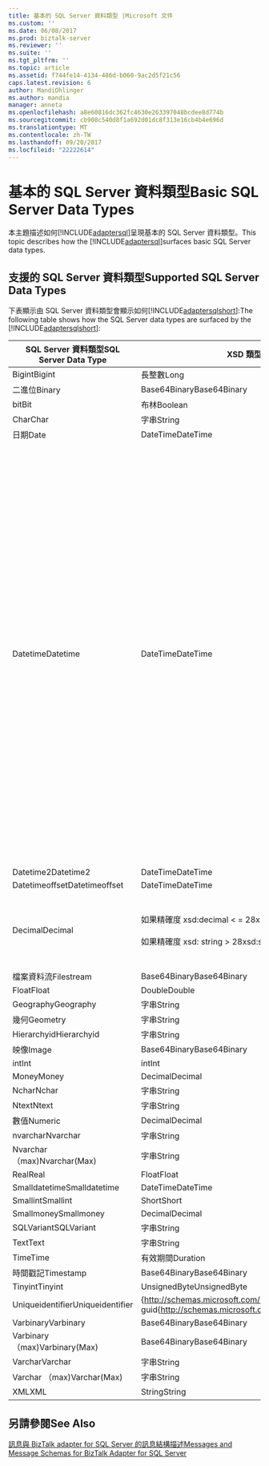 ```yaml
---
title: 基本的 SQL Server 資料類型 |Microsoft 文件
ms.custom: ''
ms.date: 06/08/2017
ms.prod: biztalk-server
ms.reviewer: ''
ms.suite: ''
ms.tgt_pltfrm: ''
ms.topic: article
ms.assetid: f744fe14-4134-486d-b060-9ac2d5f21c56
caps.latest.revision: 6
author: MandiOhlinger
ms.author: mandia
manager: anneta
ms.openlocfilehash: a8e60816dc362fc4630e263397048bcdee8d774b
ms.sourcegitcommit: cb908c540d8f1a692d01dc8f313e16cb4b4e696d
ms.translationtype: MT
ms.contentlocale: zh-TW
ms.lasthandoff: 09/20/2017
ms.locfileid: "22222614"
---
```

# <a name="basic-sql-server-data-types"></a><span data-ttu-id="4de44-102">基本的 SQL Server 資料類型</span><span class="sxs-lookup"><span data-stu-id="4de44-102">Basic SQL Server Data Types</span></span>
<span data-ttu-id="4de44-103">本主題描述如何[!INCLUDE[adaptersql](../../includes/adaptersql-md.md)]呈現基本的 SQL Server 資料類型。</span><span class="sxs-lookup"><span data-stu-id="4de44-103">This topic describes how the [!INCLUDE[adaptersql](../../includes/adaptersql-md.md)]surfaces basic SQL Server data types.</span></span>  
  
## <a name="supported-sql-server-data-types"></a><span data-ttu-id="4de44-104">支援的 SQL Server 資料類型</span><span class="sxs-lookup"><span data-stu-id="4de44-104">Supported SQL Server Data Types</span></span>  
 <span data-ttu-id="4de44-105">下表顯示由 SQL Server 資料類型會顯示如何[!INCLUDE[adaptersqlshort](../../includes/adaptersqlshort-md.md)]:</span><span class="sxs-lookup"><span data-stu-id="4de44-105">The following table shows how the SQL Server data types are surfaced by the [!INCLUDE[adaptersqlshort](../../includes/adaptersqlshort-md.md)]:</span></span>  
  
|<span data-ttu-id="4de44-106">SQL Server 資料類型</span><span class="sxs-lookup"><span data-stu-id="4de44-106">SQL Server Data Type</span></span>|<span data-ttu-id="4de44-107">XSD 類型</span><span class="sxs-lookup"><span data-stu-id="4de44-107">XSD type</span></span>|<span data-ttu-id="4de44-108">.NET 類型</span><span class="sxs-lookup"><span data-stu-id="4de44-108">.NET type</span></span>|<span data-ttu-id="4de44-109">註解</span><span class="sxs-lookup"><span data-stu-id="4de44-109">Comments</span></span>|  
|--------------------------|--------------|---------------|--------------|  
|<span data-ttu-id="4de44-110">Bigint</span><span class="sxs-lookup"><span data-stu-id="4de44-110">Bigint</span></span>|<span data-ttu-id="4de44-111">長整數</span><span class="sxs-lookup"><span data-stu-id="4de44-111">Long</span></span>|<span data-ttu-id="4de44-112">長整數</span><span class="sxs-lookup"><span data-stu-id="4de44-112">Long</span></span>|-|  
|<span data-ttu-id="4de44-113">二進位</span><span class="sxs-lookup"><span data-stu-id="4de44-113">Binary</span></span>|<span data-ttu-id="4de44-114">Base64Binary</span><span class="sxs-lookup"><span data-stu-id="4de44-114">Base64Binary</span></span>|<span data-ttu-id="4de44-115">Byte[]</span><span class="sxs-lookup"><span data-stu-id="4de44-115">Byte[]</span></span>|-|  
|<span data-ttu-id="4de44-116">bit</span><span class="sxs-lookup"><span data-stu-id="4de44-116">Bit</span></span>|<span data-ttu-id="4de44-117">布林</span><span class="sxs-lookup"><span data-stu-id="4de44-117">Boolean</span></span>|<span data-ttu-id="4de44-118">Bool</span><span class="sxs-lookup"><span data-stu-id="4de44-118">Bool</span></span>|-|  
|<span data-ttu-id="4de44-119">Char</span><span class="sxs-lookup"><span data-stu-id="4de44-119">Char</span></span>|<span data-ttu-id="4de44-120">字串</span><span class="sxs-lookup"><span data-stu-id="4de44-120">String</span></span>|<span data-ttu-id="4de44-121">字串</span><span class="sxs-lookup"><span data-stu-id="4de44-121">String</span></span>|-|  
|<span data-ttu-id="4de44-122">日期</span><span class="sxs-lookup"><span data-stu-id="4de44-122">Date</span></span>|<span data-ttu-id="4de44-123">DateTime</span><span class="sxs-lookup"><span data-stu-id="4de44-123">DateTime</span></span>|<span data-ttu-id="4de44-124">DateTime</span><span class="sxs-lookup"><span data-stu-id="4de44-124">DateTime</span></span>|-|  
|<span data-ttu-id="4de44-125">Datetime</span><span class="sxs-lookup"><span data-stu-id="4de44-125">Datetime</span></span>|<span data-ttu-id="4de44-126">DateTime</span><span class="sxs-lookup"><span data-stu-id="4de44-126">DateTime</span></span>|<span data-ttu-id="4de44-127">DateTime</span><span class="sxs-lookup"><span data-stu-id="4de44-127">DateTime</span></span>|<span data-ttu-id="4de44-128">嘗試寫入的日期時間欄位的資料，配接器永遠都會以 GMT 儲存時間。</span><span class="sxs-lookup"><span data-stu-id="4de44-128">While writing data to a Datetime field, the adapter always stores the time in GMT.</span></span> <span data-ttu-id="4de44-129">如果您指定的時區資訊時，配接器會將值轉換為有效的 GMT 值，使用該，並將它寫入至資料庫資料表。</span><span class="sxs-lookup"><span data-stu-id="4de44-129">If you specify the time-zone information, the adapter uses that to convert the value to a valid GMT value, and writes it to the database table.</span></span> <span data-ttu-id="4de44-130">例如，12/31/2008T23:59:59 + 5:30 會寫入至資料表作為 2008 年 12 月 31 日下午 6:29:59。</span><span class="sxs-lookup"><span data-stu-id="4de44-130">For example, 12/31/2008T23:59:59+5:30 is written to the table as 12/31/2008 6:29:59 PM.</span></span><br /><br /> <span data-ttu-id="4de44-131">不過，如果您未指定時區資訊，配接器會將這個值為 gmt，和相同的值寫入至資料表。</span><span class="sxs-lookup"><span data-stu-id="4de44-131">However, if you do not specify the time-zone information, the adapter considers the value to be in GMT already, and writes the same value to the table.</span></span> <span data-ttu-id="4de44-132">例如，12/31/2008T23:59:59 會寫入至資料表作為 2008 年 12 月 31 日 11:59:59 PM。</span><span class="sxs-lookup"><span data-stu-id="4de44-132">For example, 12/31/2008T23:59:59 is written to the table as 12/31/2008 11:59:59 PM.</span></span>|  
|<span data-ttu-id="4de44-133">Datetime2</span><span class="sxs-lookup"><span data-stu-id="4de44-133">Datetime2</span></span>|<span data-ttu-id="4de44-134">DateTime</span><span class="sxs-lookup"><span data-stu-id="4de44-134">DateTime</span></span>|<span data-ttu-id="4de44-135">DateTime</span><span class="sxs-lookup"><span data-stu-id="4de44-135">DateTime</span></span>|-|  
|<span data-ttu-id="4de44-136">Datetimeoffset</span><span class="sxs-lookup"><span data-stu-id="4de44-136">Datetimeoffset</span></span>|<span data-ttu-id="4de44-137">DateTime</span><span class="sxs-lookup"><span data-stu-id="4de44-137">DateTime</span></span>|<span data-ttu-id="4de44-138">DateTime</span><span class="sxs-lookup"><span data-stu-id="4de44-138">DateTime</span></span>|-|  
|<span data-ttu-id="4de44-139">Decimal</span><span class="sxs-lookup"><span data-stu-id="4de44-139">Decimal</span></span>|<span data-ttu-id="4de44-140">如果精確度 xsd:decimal < = 28</span><span class="sxs-lookup"><span data-stu-id="4de44-140">xsd:decimal if precision <= 28</span></span><br /><br /> <span data-ttu-id="4de44-141">如果精確度 xsd: string > 28</span><span class="sxs-lookup"><span data-stu-id="4de44-141">xsd:string if precision > 28</span></span>|<span data-ttu-id="4de44-142">如果有效位數十進位 < = 28</span><span class="sxs-lookup"><span data-stu-id="4de44-142">Decimal if precision <= 28</span></span><br /><br /> <span data-ttu-id="4de44-143">如果有效位數的字串 > 28</span><span class="sxs-lookup"><span data-stu-id="4de44-143">String if precision > 28</span></span>|-|  
|<span data-ttu-id="4de44-144">檔案資料流</span><span class="sxs-lookup"><span data-stu-id="4de44-144">Filestream</span></span>|<span data-ttu-id="4de44-145">Base64Binary</span><span class="sxs-lookup"><span data-stu-id="4de44-145">Base64Binary</span></span>|<span data-ttu-id="4de44-146">Byte[]</span><span class="sxs-lookup"><span data-stu-id="4de44-146">Byte[]</span></span>|-|  
|<span data-ttu-id="4de44-147">Float</span><span class="sxs-lookup"><span data-stu-id="4de44-147">Float</span></span>|<span data-ttu-id="4de44-148">Double</span><span class="sxs-lookup"><span data-stu-id="4de44-148">Double</span></span>|<span data-ttu-id="4de44-149">Double</span><span class="sxs-lookup"><span data-stu-id="4de44-149">Double</span></span>|-|  
|<span data-ttu-id="4de44-150">Geography</span><span class="sxs-lookup"><span data-stu-id="4de44-150">Geography</span></span>|<span data-ttu-id="4de44-151">字串</span><span class="sxs-lookup"><span data-stu-id="4de44-151">String</span></span>|<span data-ttu-id="4de44-152">字串</span><span class="sxs-lookup"><span data-stu-id="4de44-152">String</span></span>|-|  
|<span data-ttu-id="4de44-153">幾何</span><span class="sxs-lookup"><span data-stu-id="4de44-153">Geometry</span></span>|<span data-ttu-id="4de44-154">字串</span><span class="sxs-lookup"><span data-stu-id="4de44-154">String</span></span>|<span data-ttu-id="4de44-155">字串</span><span class="sxs-lookup"><span data-stu-id="4de44-155">String</span></span>|-|  
|<span data-ttu-id="4de44-156">Hierarchyid</span><span class="sxs-lookup"><span data-stu-id="4de44-156">Hierarchyid</span></span>|<span data-ttu-id="4de44-157">字串</span><span class="sxs-lookup"><span data-stu-id="4de44-157">String</span></span>|<span data-ttu-id="4de44-158">字串</span><span class="sxs-lookup"><span data-stu-id="4de44-158">String</span></span>|-|  
|<span data-ttu-id="4de44-159">映像</span><span class="sxs-lookup"><span data-stu-id="4de44-159">Image</span></span>|<span data-ttu-id="4de44-160">Base64Binary</span><span class="sxs-lookup"><span data-stu-id="4de44-160">Base64Binary</span></span>|<span data-ttu-id="4de44-161">Byte[]</span><span class="sxs-lookup"><span data-stu-id="4de44-161">Byte[]</span></span>|-|  
|<span data-ttu-id="4de44-162">int</span><span class="sxs-lookup"><span data-stu-id="4de44-162">Int</span></span>|<span data-ttu-id="4de44-163">int</span><span class="sxs-lookup"><span data-stu-id="4de44-163">Int</span></span>|<span data-ttu-id="4de44-164">int</span><span class="sxs-lookup"><span data-stu-id="4de44-164">Int</span></span>|-|  
|<span data-ttu-id="4de44-165">Money</span><span class="sxs-lookup"><span data-stu-id="4de44-165">Money</span></span>|<span data-ttu-id="4de44-166">Decimal</span><span class="sxs-lookup"><span data-stu-id="4de44-166">Decimal</span></span>|<span data-ttu-id="4de44-167">Decimal</span><span class="sxs-lookup"><span data-stu-id="4de44-167">Decimal</span></span>|-|  
|<span data-ttu-id="4de44-168">Nchar</span><span class="sxs-lookup"><span data-stu-id="4de44-168">Nchar</span></span>|<span data-ttu-id="4de44-169">字串</span><span class="sxs-lookup"><span data-stu-id="4de44-169">String</span></span>|<span data-ttu-id="4de44-170">字串</span><span class="sxs-lookup"><span data-stu-id="4de44-170">String</span></span>|-|  
|<span data-ttu-id="4de44-171">Ntext</span><span class="sxs-lookup"><span data-stu-id="4de44-171">Ntext</span></span>|<span data-ttu-id="4de44-172">字串</span><span class="sxs-lookup"><span data-stu-id="4de44-172">String</span></span>|<span data-ttu-id="4de44-173">字串</span><span class="sxs-lookup"><span data-stu-id="4de44-173">String</span></span>|-|  
|<span data-ttu-id="4de44-174">數值</span><span class="sxs-lookup"><span data-stu-id="4de44-174">Numeric</span></span>|<span data-ttu-id="4de44-175">Decimal</span><span class="sxs-lookup"><span data-stu-id="4de44-175">Decimal</span></span>|<span data-ttu-id="4de44-176">Decimal</span><span class="sxs-lookup"><span data-stu-id="4de44-176">Decimal</span></span>|-|  
|<span data-ttu-id="4de44-177">nvarchar</span><span class="sxs-lookup"><span data-stu-id="4de44-177">Nvarchar</span></span>|<span data-ttu-id="4de44-178">字串</span><span class="sxs-lookup"><span data-stu-id="4de44-178">String</span></span>|<span data-ttu-id="4de44-179">字串</span><span class="sxs-lookup"><span data-stu-id="4de44-179">String</span></span>|-|  
|<span data-ttu-id="4de44-180">Nvarchar （max)</span><span class="sxs-lookup"><span data-stu-id="4de44-180">Nvarchar(Max)</span></span>|<span data-ttu-id="4de44-181">字串</span><span class="sxs-lookup"><span data-stu-id="4de44-181">String</span></span>|<span data-ttu-id="4de44-182">字串</span><span class="sxs-lookup"><span data-stu-id="4de44-182">String</span></span>|-|  
|<span data-ttu-id="4de44-183">Real</span><span class="sxs-lookup"><span data-stu-id="4de44-183">Real</span></span>|<span data-ttu-id="4de44-184">Float</span><span class="sxs-lookup"><span data-stu-id="4de44-184">Float</span></span>|<span data-ttu-id="4de44-185">Float</span><span class="sxs-lookup"><span data-stu-id="4de44-185">Float</span></span>|-|  
|<span data-ttu-id="4de44-186">Smalldatetime</span><span class="sxs-lookup"><span data-stu-id="4de44-186">Smalldatetime</span></span>|<span data-ttu-id="4de44-187">DateTime</span><span class="sxs-lookup"><span data-stu-id="4de44-187">DateTime</span></span>|<span data-ttu-id="4de44-188">DateTime</span><span class="sxs-lookup"><span data-stu-id="4de44-188">DateTime</span></span>|-|  
|<span data-ttu-id="4de44-189">Smallint</span><span class="sxs-lookup"><span data-stu-id="4de44-189">Smallint</span></span>|<span data-ttu-id="4de44-190">Short</span><span class="sxs-lookup"><span data-stu-id="4de44-190">Short</span></span>|<span data-ttu-id="4de44-191">Short</span><span class="sxs-lookup"><span data-stu-id="4de44-191">Short</span></span>|-|  
|<span data-ttu-id="4de44-192">Smallmoney</span><span class="sxs-lookup"><span data-stu-id="4de44-192">Smallmoney</span></span>|<span data-ttu-id="4de44-193">Decimal</span><span class="sxs-lookup"><span data-stu-id="4de44-193">Decimal</span></span>|<span data-ttu-id="4de44-194">Decimal</span><span class="sxs-lookup"><span data-stu-id="4de44-194">Decimal</span></span>|-|  
|<span data-ttu-id="4de44-195">SQLVariant</span><span class="sxs-lookup"><span data-stu-id="4de44-195">SQLVariant</span></span>|<span data-ttu-id="4de44-196">字串</span><span class="sxs-lookup"><span data-stu-id="4de44-196">String</span></span>|<span data-ttu-id="4de44-197">字串</span><span class="sxs-lookup"><span data-stu-id="4de44-197">String</span></span>|-|  
|<span data-ttu-id="4de44-198">Text</span><span class="sxs-lookup"><span data-stu-id="4de44-198">Text</span></span>|<span data-ttu-id="4de44-199">字串</span><span class="sxs-lookup"><span data-stu-id="4de44-199">String</span></span>|<span data-ttu-id="4de44-200">字串</span><span class="sxs-lookup"><span data-stu-id="4de44-200">String</span></span>|-|  
|<span data-ttu-id="4de44-201">Time</span><span class="sxs-lookup"><span data-stu-id="4de44-201">Time</span></span>|<span data-ttu-id="4de44-202">有效期間</span><span class="sxs-lookup"><span data-stu-id="4de44-202">Duration</span></span>|<span data-ttu-id="4de44-203">Timespan</span><span class="sxs-lookup"><span data-stu-id="4de44-203">Timespan</span></span>|-|  
|<span data-ttu-id="4de44-204">時間戳記</span><span class="sxs-lookup"><span data-stu-id="4de44-204">Timestamp</span></span>|<span data-ttu-id="4de44-205">Base64Binary</span><span class="sxs-lookup"><span data-stu-id="4de44-205">Base64Binary</span></span>|<span data-ttu-id="4de44-206">Byte[]</span><span class="sxs-lookup"><span data-stu-id="4de44-206">Byte[]</span></span>|-|  
|<span data-ttu-id="4de44-207">Tinyint</span><span class="sxs-lookup"><span data-stu-id="4de44-207">Tinyint</span></span>|<span data-ttu-id="4de44-208">UnsignedByte</span><span class="sxs-lookup"><span data-stu-id="4de44-208">UnsignedByte</span></span>|<span data-ttu-id="4de44-209">Byte</span><span class="sxs-lookup"><span data-stu-id="4de44-209">Byte</span></span>|-|  
|<span data-ttu-id="4de44-210">Uniqueidentifier</span><span class="sxs-lookup"><span data-stu-id="4de44-210">Uniqueidentifier</span></span>|<span data-ttu-id="4de44-211">{http://schemas.microsoft.com/2003/10/Serialization/}: guid</span><span class="sxs-lookup"><span data-stu-id="4de44-211">{http://schemas.microsoft.com/2003/10/Serialization/}:guid</span></span>|<span data-ttu-id="4de44-212">Guid</span><span class="sxs-lookup"><span data-stu-id="4de44-212">Guid</span></span>|-|  
|<span data-ttu-id="4de44-213">Varbinary</span><span class="sxs-lookup"><span data-stu-id="4de44-213">Varbinary</span></span>|<span data-ttu-id="4de44-214">Base64Binary</span><span class="sxs-lookup"><span data-stu-id="4de44-214">Base64Binary</span></span>|<span data-ttu-id="4de44-215">Byte[]</span><span class="sxs-lookup"><span data-stu-id="4de44-215">Byte[]</span></span>|-|  
|<span data-ttu-id="4de44-216">Varbinary （max)</span><span class="sxs-lookup"><span data-stu-id="4de44-216">Varbinary(Max)</span></span>|<span data-ttu-id="4de44-217">Base64Binary</span><span class="sxs-lookup"><span data-stu-id="4de44-217">Base64Binary</span></span>|<span data-ttu-id="4de44-218">Byte[]</span><span class="sxs-lookup"><span data-stu-id="4de44-218">Byte[]</span></span>|-|  
|<span data-ttu-id="4de44-219">Varchar</span><span class="sxs-lookup"><span data-stu-id="4de44-219">Varchar</span></span>|<span data-ttu-id="4de44-220">字串</span><span class="sxs-lookup"><span data-stu-id="4de44-220">String</span></span>|<span data-ttu-id="4de44-221">字串</span><span class="sxs-lookup"><span data-stu-id="4de44-221">String</span></span>|-|  
|<span data-ttu-id="4de44-222">Varchar （max)</span><span class="sxs-lookup"><span data-stu-id="4de44-222">Varchar(Max)</span></span>|<span data-ttu-id="4de44-223">字串</span><span class="sxs-lookup"><span data-stu-id="4de44-223">String</span></span>|<span data-ttu-id="4de44-224">String</span><span class="sxs-lookup"><span data-stu-id="4de44-224">String</span></span>|-|  
|<span data-ttu-id="4de44-225">XML</span><span class="sxs-lookup"><span data-stu-id="4de44-225">XML</span></span>|<span data-ttu-id="4de44-226">String</span><span class="sxs-lookup"><span data-stu-id="4de44-226">String</span></span>|<span data-ttu-id="4de44-227">字串</span><span class="sxs-lookup"><span data-stu-id="4de44-227">String</span></span>|-|  
  
## <a name="see-also"></a><span data-ttu-id="4de44-228">另請參閱</span><span class="sxs-lookup"><span data-stu-id="4de44-228">See Also</span></span>  
 [<span data-ttu-id="4de44-229">訊息與 BizTalk adapter for SQL Server 的訊息結構描述</span><span class="sxs-lookup"><span data-stu-id="4de44-229">Messages and Message Schemas for BizTalk Adapter for SQL Server</span></span>](../../adapters-and-accelerators/adapter-sql/messages-and-message-schemas-for-biztalk-adapter-for-sql-server.md)